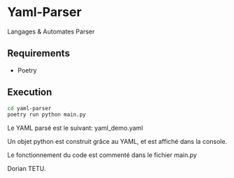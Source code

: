# Yaml-Parser
Langages &amp; Automates Parser

## Requirements
- Poetry

## Execution
```bash
cd yaml-parser
poetry run python main.py
```

Le YAML parsé est le suivant:
yaml_demo.yaml

Un objet python est construit grâce au YAML, et est affiché dans la console.

Le fonctionnement du code est commenté dans le fichier main.py


Dorian TETU.
